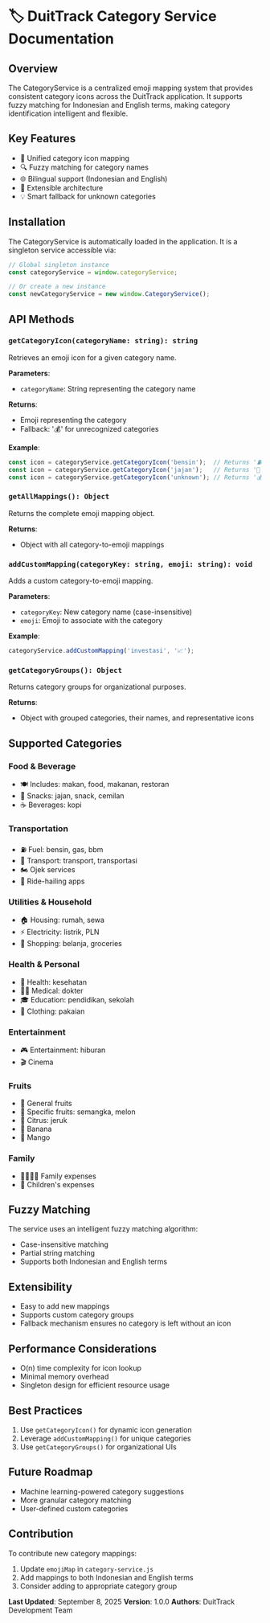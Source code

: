 # 🏷️ DuitTrack Category Service Documentation

## Overview
The CategoryService is a centralized emoji mapping system that provides consistent category icons across the DuitTrack application. It supports fuzzy matching for Indonesian and English terms, making category identification intelligent and flexible.

## Key Features
- 🌟 Unified category icon mapping
- 🔍 Fuzzy matching for category names
- 🌐 Bilingual support (Indonesian and English)
- 🚀 Extensible architecture
- 💡 Smart fallback for unknown categories

## Installation
The CategoryService is automatically loaded in the application. It is a singleton service accessible via:
```javascript
// Global singleton instance
const categoryService = window.categoryService;

// Or create a new instance
const newCategoryService = new window.CategoryService();
```

## API Methods

### `getCategoryIcon(categoryName: string): string`
Retrieves an emoji icon for a given category name.

**Parameters**:
- `categoryName`: String representing the category name

**Returns**: 
- Emoji representing the category
- Fallback: '💰' for unrecognized categories

**Example**:
```javascript
const icon = categoryService.getCategoryIcon('bensin');  // Returns '⛽'
const icon = categoryService.getCategoryIcon('jajan');   // Returns '🍿'
const icon = categoryService.getCategoryIcon('unknown'); // Returns '💰'
```

### `getAllMappings(): Object`
Returns the complete emoji mapping object.

**Returns**:
- Object with all category-to-emoji mappings

### `addCustomMapping(categoryKey: string, emoji: string): void`
Adds a custom category-to-emoji mapping.

**Parameters**:
- `categoryKey`: New category name (case-insensitive)
- `emoji`: Emoji to associate with the category

**Example**:
```javascript
categoryService.addCustomMapping('investasi', '📈');
```

### `getCategoryGroups(): Object`
Returns category groups for organizational purposes.

**Returns**:
- Object with grouped categories, their names, and representative icons

## Supported Categories

### Food & Beverage
- 🍽️ Includes: makan, food, makanan, restoran
- 🍿 Snacks: jajan, snack, cemilan
- ☕ Beverages: kopi

### Transportation
- ⛽ Fuel: bensin, gas, bbm
- 🚗 Transport: transport, transportasi
- 🏍️ Ojek services
- 📱 Ride-hailing apps

### Utilities & Household
- 🏠 Housing: rumah, sewa
- ⚡ Electricity: listrik, PLN
- 🛒 Shopping: belanja, groceries

### Health & Personal
- 💊 Health: kesehatan
- 👨‍⚕️ Medical: dokter
- 🎓 Education: pendidikan, sekolah
- 👕 Clothing: pakaian

### Entertainment
- 🎮 Entertainment: hiburan
- 🎬 Cinema

### Fruits
- 🍎 General fruits
- 🍉 Specific fruits: semangka, melon
- 🍊 Citrus: jeruk
- 🍌 Banana
- 🥭 Mango

### Family
- 👨‍👩‍👧‍👦 Family expenses
- 👶 Children's expenses

## Fuzzy Matching
The service uses an intelligent fuzzy matching algorithm:
- Case-insensitive matching
- Partial string matching
- Supports both Indonesian and English terms

## Extensibility
- Easy to add new mappings
- Supports custom category groups
- Fallback mechanism ensures no category is left without an icon

## Performance Considerations
- O(n) time complexity for icon lookup
- Minimal memory overhead
- Singleton design for efficient resource usage

## Best Practices
1. Use `getCategoryIcon()` for dynamic icon generation
2. Leverage `addCustomMapping()` for unique categories
3. Use `getCategoryGroups()` for organizational UIs

## Future Roadmap
- Machine learning-powered category suggestions
- More granular category matching
- User-defined custom categories

## Contribution
To contribute new category mappings:
1. Update `emojiMap` in `category-service.js`
2. Add mappings to both Indonesian and English terms
3. Consider adding to appropriate category group

**Last Updated**: September 8, 2025
**Version**: 1.0.0
**Authors**: DuitTrack Development Team
